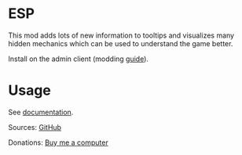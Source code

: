 # ESP

This mod adds lots of new information to tooltips and visualizes many hidden mechanics which can be used to understand the game better.

Install on the admin client (modding [guide](https://youtu.be/L9ljm2eKLrk)).

# Usage

See [documentation](https://github.com/JereKuusela/valheim-esp/blob/main/README.md).

Sources: [GitHub](https://github.com/JereKuusela/valheim-esp)

Donations: [Buy me a computer](https://www.buymeacoffee.com/jerekuusela)
